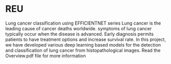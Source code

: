 # REU
Lung cancer classification using   EFFICIENTNET  series 
Lung cancer is the leading cause of cancer deaths worldwide. symptoms of lung cancer typically occur when the disease is advanced. Early diagnosis  permits patients to have treatment options and increase survival rate. In this   project, we have developed various deep learning based models for the detection and classification  of lung cancer from histopathological images. Read the Overview.pdf file for more information
